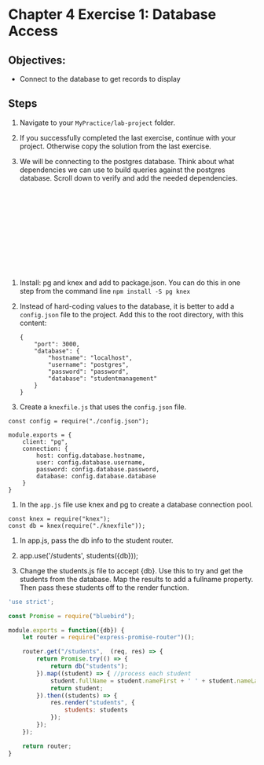 # Chapter 4 Exercise 1: Database Access

## Objectives:
* Connect to the database to get records to display

## Steps 

1. Navigate to your `MyPractice/lab-project` folder.

1. If you successfully completed the last exercise, continue with your project. Otherwise copy  the solution from the last exercise.

1. We will be connecting to the postgres database. Think about what dependencies we can use to build queries against the postgres database. Scroll down to verify and add the needed dependencies.
```













```

1. Install:  pg and knex and add to package.json. You can do this in one step from the command line 
`npm install -S pg knex `

1. Instead of hard-coding values to the database, it is better to add a `config.json` file to the project. Add this to the root directory, with this content:
	```
	{
		"port": 3000,
		"database": {
			"hostname": "localhost",
			"username": "postgres",
			"password": "password",
			"database": "studentmanagement"
		} 
	}
	```

1. Create a `knexfile.js` that uses the `config.json` file.
```
const config = require("./config.json");

module.exports = {
	client: "pg",
	connection: {
		host: config.database.hostname,
		user: config.database.username,
		password: config.database.password,
		database: config.database.database
	}
}
```

1. In the `app.js` file use knex and pg to create a database connection pool.

```
const knex = require("knex");
const db = knex(require("./knexfile"));
```

1. In app.js, pass the db info to the student router.

1. app.use('/students', students({db}));

1. Change the students.js file to accept {db}. Use this to try and get the students from the database. Map the results to add a fullname property. Then pass these students off to the render function.  

``` javascript
'use strict';

const Promise = require("bluebird");

module.exports = function({db}) {
	let router = require("express-promise-router")();

	router.get("/students",  (req, res) => {
		return Promise.try(() => {
			return db("students");
		}).map((student) => { //process each student
			student.fullName = student.nameFirst + ' ' + student.nameLast;
			return student;
		}).then((students) => {
			res.render("students", {
				students: students
			});
		});
	});

	return router;
}

```









